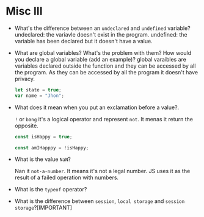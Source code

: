 # Misc III

- What's the difference between an `undeclared` and `undefined` variable?
    undeclared: the variavle doesn't exist in the program.
    undefined: the variable has been declared but it doesn't have a value.


- What are global variables? What's the problem with them? How would you declare a global variable (add an example)?
    global varaibles are variables declared outside the function and they can be accessed by all the program.
    As they can be accessed by all the program it doesn't have privacy.
    ```javascript
    let state = true;
    var name = "Jhon";
    ```

- What does it mean when you put an exclamation before a value?.

    ``!`` or ``bang`` it's a logical operator and represent ``not``. It menas it return the opposite.
    
    ```javascript 
    const isHappy = true;

    const amIHapppy = !isHappy;
    ```

- What is the value `NaN`?

    Nan it ``not-a-number``. It means it's not a legal number. JS uses it as the result of a failed operation with numbers.

- What is the `typeof` operator?

- What is the difference between `session`, `local storage` and `session storage`?[IMPORTANT]

